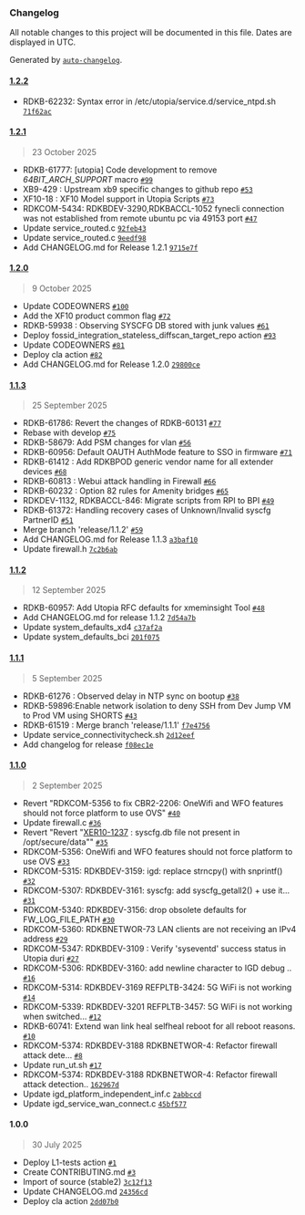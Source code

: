 ### Changelog

All notable changes to this project will be documented in this file. Dates are displayed in UTC.

Generated by [`auto-changelog`](https://github.com/CookPete/auto-changelog).

#### [1.2.2](https://github.com/rdkcentral/utopia/compare/1.2.1...1.2.2)

- RDKB-62232: Syntax error in /etc/utopia/service.d/service_ntpd.sh [`71f62ac`](https://github.com/rdkcentral/utopia/commit/71f62ac3e8601aaa4bb3147488bd40d49c127dfc)

#### [1.2.1](https://github.com/rdkcentral/utopia/compare/1.2.0...1.2.1)

> 23 October 2025

- RDKB-61777: [utopia] Code development to remove _64BIT_ARCH_SUPPORT_ macro [`#99`](https://github.com/rdkcentral/utopia/pull/99)
- XB9-429 : Upstream xb9 specific changes to github repo [`#53`](https://github.com/rdkcentral/utopia/pull/53)
- XF10-18 : XF10 Model support in Utopia Scripts [`#73`](https://github.com/rdkcentral/utopia/pull/73)
- RDKCOM-5434: RDKBDEV-3290,RDKBACCL-1052  fynecli connection was not established from remote ubuntu pc via 49153 port [`#47`](https://github.com/rdkcentral/utopia/pull/47)
- Update service_routed.c [`92feb43`](https://github.com/rdkcentral/utopia/commit/92feb43e4b9528b801ada6c7b6c5be286ba9329a)
- Update service_routed.c [`9eedf98`](https://github.com/rdkcentral/utopia/commit/9eedf983fbc74a4701b7e15226f2efea11040e8f)
- Add CHANGELOG.md for Release 1.2.1 [`9715e7f`](https://github.com/rdkcentral/utopia/commit/9715e7f5b7df31507f69a2e29e556b2baf5964d3)

#### [1.2.0](https://github.com/rdkcentral/utopia/compare/1.1.3...1.2.0)

> 9 October 2025

- Update CODEOWNERS [`#100`](https://github.com/rdkcentral/utopia/pull/100)
- Add the XF10 product common flag [`#72`](https://github.com/rdkcentral/utopia/pull/72)
- RDKB-59938 : Observing SYSCFG DB stored with junk values [`#61`](https://github.com/rdkcentral/utopia/pull/61)
- Deploy fossid_integration_stateless_diffscan_target_repo action [`#93`](https://github.com/rdkcentral/utopia/pull/93)
- Update CODEOWNERS [`#81`](https://github.com/rdkcentral/utopia/pull/81)
- Deploy cla action [`#82`](https://github.com/rdkcentral/utopia/pull/82)
- Add CHANGELOG.md for Release 1.2.0 [`29800ce`](https://github.com/rdkcentral/utopia/commit/29800ce8221a3251b5bab5fb0b43ded3ff82fab8)

#### [1.1.3](https://github.com/rdkcentral/utopia/compare/1.1.2...1.1.3)

> 25 September 2025

- RDKB-61786: Revert the changes of RDKB-60131 [`#77`](https://github.com/rdkcentral/utopia/pull/77)
- Rebase with develop [`#75`](https://github.com/rdkcentral/utopia/pull/75)
- RDKB-58679: Add PSM changes for vlan [`#56`](https://github.com/rdkcentral/utopia/pull/56)
- RDKB-60956: Default OAUTH AuthMode feature to SSO in firmware [`#71`](https://github.com/rdkcentral/utopia/pull/71)
- RDKB-61412 : Add RDKBPOD generic vendor name for all extender devices [`#68`](https://github.com/rdkcentral/utopia/pull/68)
- RDKB-60813 : Webui attack handling in Firewall [`#66`](https://github.com/rdkcentral/utopia/pull/66)
- RDKB-60232 : Option 82 rules for Amenity bridges [`#65`](https://github.com/rdkcentral/utopia/pull/65)
- RDKDEV-1132, RDKBACCL-846: Migrate scripts from RPI to BPI [`#49`](https://github.com/rdkcentral/utopia/pull/49)
- RDKB-61372: Handling recovery cases of Unknown/Invalid syscfg PartnerID [`#51`](https://github.com/rdkcentral/utopia/pull/51)
- Merge branch 'release/1.1.2' [`#59`](https://github.com/rdkcentral/utopia/pull/59)
- Add CHANGELOG.md for Release 1.1.3 [`a3baf10`](https://github.com/rdkcentral/utopia/commit/a3baf10901f136401d834b5e3f07b18ec1480588)
- Update firewall.h [`7c2b6ab`](https://github.com/rdkcentral/utopia/commit/7c2b6ab093e0c66d53261357995b407f65287233)

#### [1.1.2](https://github.com/rdkcentral/utopia/compare/1.1.1...1.1.2)

> 12 September 2025

- RDKB-60957: Add Utopia RFC defaults for xmeminsight Tool [`#48`](https://github.com/rdkcentral/utopia/pull/48)
- Add CHANGELOG.md for release 1.1.2 [`7d54a7b`](https://github.com/rdkcentral/utopia/commit/7d54a7b302b870e3d4366d0bdbbb93510f8a8e51)
- Update system_defaults_xd4 [`c37af2a`](https://github.com/rdkcentral/utopia/commit/c37af2a17733f4acdfd422354d0d261b8bccee5b)
- Update system_defaults_bci [`201f075`](https://github.com/rdkcentral/utopia/commit/201f075ca07729b955ce0af67df480867ea039ab)

#### [1.1.1](https://github.com/rdkcentral/utopia/compare/1.1.0...1.1.1)

> 5 September 2025

- RDKB-61276 : Observed delay in NTP sync on bootup [`#38`](https://github.com/rdkcentral/utopia/pull/38)
- RDKB-59896:Enable network isolation to deny SSH from Dev Jump VM to Prod VM using SHORTS [`#43`](https://github.com/rdkcentral/utopia/pull/43)
- RDKB-61519 : Merge branch 'release/1.1.1' [`f7e4756`](https://github.com/rdkcentral/utopia/commit/f7e4756e6bbc486ef76755b8fcf23e179679dc88)
- Update service_connectivitycheck.sh [`2d12eef`](https://github.com/rdkcentral/utopia/commit/2d12eef28fb626e9b130d3b5848919c2f875b22a)
- Add changelog for release [`f08ec1e`](https://github.com/rdkcentral/utopia/commit/f08ec1ec51fd13de5cd29adbcd617f576106b99c)

#### [1.1.0](https://github.com/rdkcentral/utopia/compare/1.0.0...1.1.0)

> 2 September 2025

- Revert "RDKCOM-5356 to fix CBR2-2206: OneWifi and WFO features should not force platform to use OVS" [`#40`](https://github.com/rdkcentral/utopia/pull/40)
- Update firewall.c [`#36`](https://github.com/rdkcentral/utopia/pull/36)
- Revert "Revert "[XER10-1237](https://ccp.sys.comcast.net/browse/XER10-1237) : syscfg.db file not present in /opt/secure/data"" [`#35`](https://github.com/rdkcentral/utopia/pull/35)
- RDKCOM-5356: OneWifi and WFO features should not force platform to use OVS [`#33`](https://github.com/rdkcentral/utopia/pull/33)
- RDKCOM-5315: RDKBDEV-3159: igd: replace strncpy() with snprintf() [`#32`](https://github.com/rdkcentral/utopia/pull/32)
- RDKCOM-5307: RDKBDEV-3161: syscfg: add syscfg_getall2() + use it... [`#31`](https://github.com/rdkcentral/utopia/pull/31)
- RDKCOM-5340: RDKBDEV-3156: drop obsolete defaults for FW_LOG_FILE_PATH [`#30`](https://github.com/rdkcentral/utopia/pull/30)
- RDKCOM-5360: RDKBNETWOR-73  LAN clients are not receiving an IPv4 address [`#29`](https://github.com/rdkcentral/utopia/pull/29)
- RDKCOM-5347: RDKBDEV-3109 : Verify 'syseventd' success status in Utopia duri [`#27`](https://github.com/rdkcentral/utopia/pull/27)
-  RDKCOM-5306: RDKBDEV-3160: add newline character to IGD debug .. [`#16`](https://github.com/rdkcentral/utopia/pull/16)
-  RDKCOM-5314: RDKBDEV-3169 REFPLTB-3424: 5G WiFi is not working [`#14`](https://github.com/rdkcentral/utopia/pull/14)
-  RDKCOM-5339: RDKBDEV-3201 REFPLTB-3457: 5G WiFi is not working when switched... [`#12`](https://github.com/rdkcentral/utopia/pull/12)
- RDKB-60741: Extend wan link heal selfheal reboot for all reboot reasons. [`#10`](https://github.com/rdkcentral/utopia/pull/10)
- RDKCOM-5374: RDKBDEV-3188 RDKBNETWOR-4: Refactor firewall attack dete… [`#8`](https://github.com/rdkcentral/utopia/pull/8)
- Update run_ut.sh [`#17`](https://github.com/rdkcentral/utopia/pull/17)
- RDKCOM-5374: RDKBDEV-3188 RDKBNETWOR-4: Refactor firewall attack detection.. [`162967d`](https://github.com/rdkcentral/utopia/commit/162967d14e9e098c97d808ec3ccb2c57a462cfb5)
- Update igd_platform_independent_inf.c [`2abbccd`](https://github.com/rdkcentral/utopia/commit/2abbccd15da2f490d871c12acc94b3a60068d924)
- Update igd_service_wan_connect.c [`45bf577`](https://github.com/rdkcentral/utopia/commit/45bf5779aeb16e8ad58cfc39125ad3216059a45d)

#### 1.0.0

> 30 July 2025

- Deploy L1-tests action [`#1`](https://github.com/rdkcentral/utopia/pull/1)
- Create CONTRIBUTING.md [`#3`](https://github.com/rdkcentral/utopia/pull/3)
- Import of source (stable2) [`3c12f13`](https://github.com/rdkcentral/utopia/commit/3c12f133adc72e7139bd4f99ee88fc1dfcfe79ad)
- Update CHANGELOG.md [`24356cd`](https://github.com/rdkcentral/utopia/commit/24356cda58bb183c3e5557709b470f14bc6852c8)
- Deploy cla action [`2dd07b0`](https://github.com/rdkcentral/utopia/commit/2dd07b01d139c5d8179a093dee1fbcc929ea02c6)
